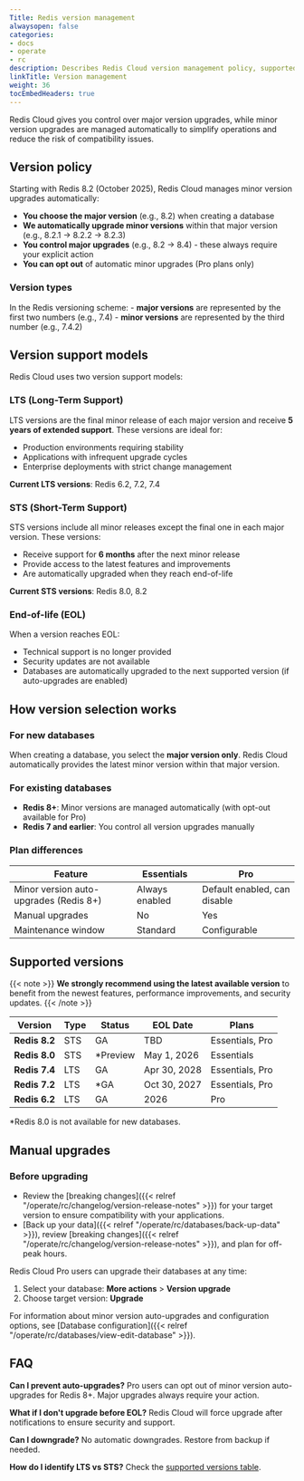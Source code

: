 ```yaml
---
Title: Redis version management
alwaysopen: false
categories:
- docs
- operate
- rc
description: Describes Redis Cloud version management policy, supported versions, and upgrade options.
linkTitle: Version management
weight: 36
tocEmbedHeaders: true
---
```


Redis Cloud gives you control over major version upgrades, while minor version upgrades are managed automatically to simplify operations and reduce the risk of compatibility issues.

## Version policy

Starting with Redis 8.2 (October 2025), Redis Cloud manages minor version upgrades automatically:

- **You choose the major version** (e.g., 8.2) when creating a database
- **We automatically upgrade minor versions** within that major version (e.g., 8.2.1 → 8.2.2 → 8.2.3)
- **You control major upgrades** (e.g., 8.2 → 8.4) - these always require your explicit action
- **You can opt out** of automatic minor upgrades (Pro plans only)

### Version types

In the Redis versioning scheme:
    - **major versions** are represented by the first two numbers (e.g., 7.4)
    - **minor versions** are represented by the third number (e.g., 7.4.2)

## Version support models

Redis Cloud uses two version support models:

### LTS (Long-Term Support)

LTS versions are the final minor release of each major version and receive **5 years of extended support**. These versions are ideal for:

- Production environments requiring stability
- Applications with infrequent upgrade cycles
- Enterprise deployments with strict change management

**Current LTS versions**: Redis 6.2, 7.2, 7.4

### STS (Short-Term Support)

STS versions include all minor releases except the final one in each major version. These versions:

- Receive support for **6 months** after the next minor release
- Provide access to the latest features and improvements
- Are automatically upgraded when they reach end-of-life

**Current STS versions**: Redis 8.0, 8.2

### End-of-life (EOL)

When a version reaches EOL:
- Technical support is no longer provided
- Security updates are not available
- Databases are automatically upgraded to the next supported version (if auto-upgrades are enabled)

## How version selection works

### For new databases

When creating a database, you select the **major version only**. Redis Cloud automatically provides the latest minor version within that major version.

### For existing databases

- **Redis 8+**: Minor versions are managed automatically (with opt-out available for Pro)
- **Redis 7 and earlier**: You control all version upgrades manually

### Plan differences

| Feature | Essentials | Pro |
|---------|------------|-----|
| Minor version auto-upgrades (Redis 8+) | Always enabled | Default enabled, can disable |
| Manual upgrades | No | Yes |
| Maintenance window | Standard | Configurable |

## Supported versions

{{< note >}}
**We strongly recommend using the latest available version** to benefit from the newest features, performance improvements, and security updates.
{{< /note >}}

| Version | Type | Status | EOL Date | Plans |
|---------|------|--------|----------|-------|
| **Redis 8.2** | STS | GA | TBD | Essentials, Pro |
| **Redis 8.0** | STS | *Preview | May 1, 2026 | Essentials |
| **Redis 7.4** | LTS | GA | Apr 30, 2028 | Essentials, Pro |
| **Redis 7.2** | LTS | *GA | Oct 30, 2027 | Essentials, Pro |
| **Redis 6.2** | LTS | GA | 2026 | Pro |

*Redis 8.0 is not available for new databases.

## Manual upgrades

### Before upgrading

- Review the [breaking changes]({{< relref "/operate/rc/changelog/version-release-notes" >}}) for your target version to ensure compatibility with your applications.
- [Back up your data]({{< relref "/operate/rc/databases/back-up-data" >}}), review [breaking changes]({{< relref "/operate/rc/changelog/version-release-notes" >}}), and plan for off-peak hours.

Redis Cloud Pro users can upgrade their databases at any time:

1. Select your database: **More actions** > **Version upgrade**
2. Choose target version: **Upgrade**

For information about minor version auto-upgrades and configuration options, see [Database configuration]({{< relref "/operate/rc/databases/view-edit-database" >}}).

## FAQ

**Can I prevent auto-upgrades?**
Pro users can opt out of minor version auto-upgrades for Redis 8+. Major upgrades always require your action.

**What if I don't upgrade before EOL?**
Redis Cloud will force upgrade after notifications to ensure security and support.

**Can I downgrade?**
No automatic downgrades. Restore from backup if needed.

**How do I identify LTS vs STS?**
Check the [supported versions table](#supported-versions).
